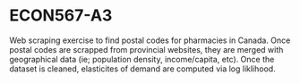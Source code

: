 # ECON567-A3

Web scraping exercise to find postal codes for pharmacies in Canada. Once postal codes are scrapped from provincial websites, they are merged with geographical data (ie; population density, income/capita, etc). Once the dataset is cleaned, elasticites of demand are computed via log liklihood. 

